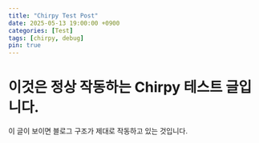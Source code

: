 ```yaml
---
title: "Chirpy Test Post"
date: 2025-05-13 19:00:00 +0900
categories: [Test]
tags: [chirpy, debug]
pin: true
---
```


# 이것은 정상 작동하는 Chirpy 테스트 글입니다.

이 글이 보이면 블로그 구조가 제대로 작동하고 있는 것입니다.
